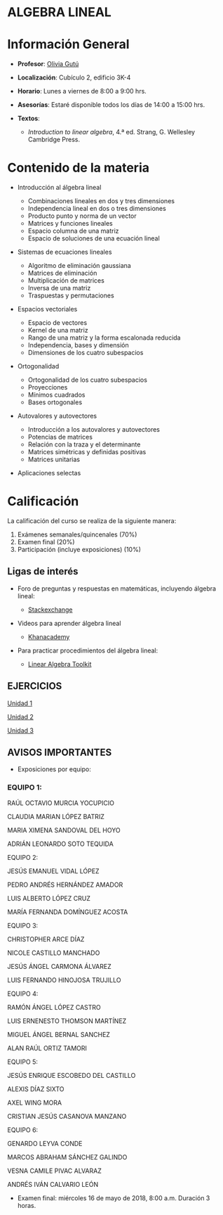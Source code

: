 # ALGEBRA LINEAL

# Información General

- **Profesor**: [Olivia Gutú](https://github.com/oliviagutu)

- **Localización**: Cubículo 2, edificio 3K-4

- **Horario**: Lunes a viernes de 8:00 a 9:00 hrs.


- **Asesorías**: Estaré disponible todos los días de 14:00 a 15:00 hrs. 

- **Textos**: 
    - *Introduction to linear algebra*, 4.ª ed. Strang, G. Wellesley Cambridge Press.


# Contenido de la materia

- Introducción al álgebra lineal
    -   Combinaciones lineales en dos y tres dimensiones
    -   Independencia lineal en dos o tres dimensiones
    -   Producto punto y norma de un vector
    -   Matrices y funciones lineales
    -   Espacio columna de una matriz
    -   Espacio de soluciones de una ecuación lineal

- Sistemas de ecuaciones lineales
   -    Algoritmo de eliminación gaussiana
   -    Matrices de eliminación
   -    Multiplicación de matrices
   -    Inversa de una  matriz
   -    Traspuestas y permutaciones

- Espacios vectoriales
    -   Espacio de vectores
    -   Kernel de una matriz
    -   Rango de una matriz y la forma escalonada reducida
    -   Independencia, bases y dimensión
    -   Dimensiones de los cuatro subespacios
  
- Ortogonalidad
    -   Ortogonalidad de los cuatro subespacios
    -   Proyecciones 
    -   Mínimos cuadrados
    -   Bases ortogonales 

- Autovalores y autovectores
  - Introducción a los autovalores y autovectores
  - Potencias de matrices
  - Relación con la traza y el determinante
  - Matrices simétricas y definidas positivas
  - Matrices unitarias
  
- Aplicaciones selectas



# Calificación

La calificación del curso se realiza de la siguiente manera:

1. Exámenes semanales/quincenales (70%)
3. Examen final (20%)
4. Participación (incluye exposiciones) (10%)


## Ligas de interés

- Foro de preguntas y respuestas en matemáticas, incluyendo álgebra lineal:
    -   [Stackexchange](http://cs.stackexchange.com/)
    
- Videos para aprender álgebra lineal
    - [Khanacademy](https://www.khanacademy.org/math/linear-algebra)

- Para practicar procedimientos del álgebra lineal:
    -   [Linear Algebra Toolkit](http://www.math.odu.edu/~bogacki/cgi-bin/lat.cgi)
         


## EJERCICIOS
  
[Unidad 1](ejerciciosunidad1.md)

[Unidad 2](ejerciciosunidad2.md)

[Unidad 3](ejerciciosunidad3.md)

## AVISOS IMPORTANTES

- Exposiciones por equipo:

### EQUIPO 1:

RAÚL OCTAVIO MURCIA YOCUPICIO

CLAUDIA MARIAN LÓPEZ BATRIZ

MARIA XIMENA SANDOVAL DEL HOYO

ADRIÁN LEONARDO SOTO TEQUIDA

EQUIPO 2:

JESÚS EMANUEL VIDAL LÓPEZ

PEDRO ANDRÉS HERNÁNDEZ AMADOR

LUIS ALBERTO LÓPEZ CRUZ

MARÍA FERNANDA DOMÍNGUEZ ACOSTA

EQUIPO 3:

CHRISTOPHER ARCE DÍAZ

NICOLE CASTILLO MANCHADO

JESÚS ÁNGEL CARMONA ÁLVAREZ

LUIS FERNANDO HINOJOSA TRUJILLO

EQUIPO 4:

RAMÓN ÁNGEL LÓPEZ CASTRO

LUIS ERNENESTO THOMSON MARTÍNEZ

MIGUEL ÁNGEL BERNAL SANCHEZ

ALAN RAÚL ORTIZ TAMORI


EQUIPO 5:

JESÚS ENRIQUE ESCOBEDO DEL CASTILLO

ALEXIS DÍAZ SIXTO

AXEL WING MORA

CRISTIAN JESÚS CASANOVA MANZANO

EQUIPO 6:

GENARDO LEYVA CONDE

MARCOS ABRAHAM SÁNCHEZ GALINDO

VESNA CAMILE PIVAC ALVARAZ

ANDRÉS IVÁN CALVARIO LEÓN



- Examen final: miércoles 16 de mayo de 2018, 8:00 a.m. Duración 3 horas.



